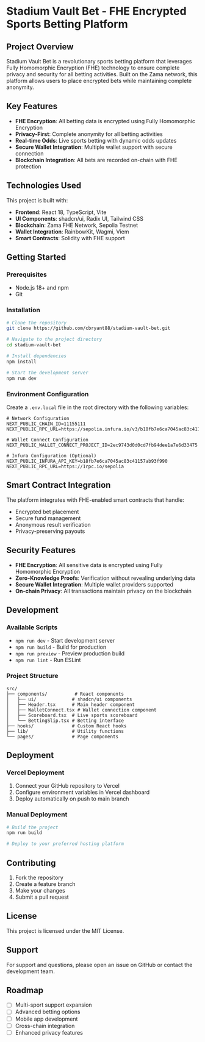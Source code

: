# Stadium Vault Bet - FHE Encrypted Sports Betting Platform

## Project Overview

Stadium Vault Bet is a revolutionary sports betting platform that leverages Fully Homomorphic Encryption (FHE) technology to ensure complete privacy and security for all betting activities. Built on the Zama network, this platform allows users to place encrypted bets while maintaining complete anonymity.

## Key Features

- **FHE Encryption**: All betting data is encrypted using Fully Homomorphic Encryption
- **Privacy-First**: Complete anonymity for all betting activities
- **Real-time Odds**: Live sports betting with dynamic odds updates
- **Secure Wallet Integration**: Multiple wallet support with secure connection
- **Blockchain Integration**: All bets are recorded on-chain with FHE protection

## Technologies Used

This project is built with:

- **Frontend**: React 18, TypeScript, Vite
- **UI Components**: shadcn/ui, Radix UI, Tailwind CSS
- **Blockchain**: Zama FHE Network, Sepolia Testnet
- **Wallet Integration**: RainbowKit, Wagmi, Viem
- **Smart Contracts**: Solidity with FHE support

## Getting Started

### Prerequisites

- Node.js 18+ and npm
- Git

### Installation

```bash
# Clone the repository
git clone https://github.com/cbryant88/stadium-vault-bet.git

# Navigate to the project directory
cd stadium-vault-bet

# Install dependencies
npm install

# Start the development server
npm run dev
```

### Environment Configuration

Create a `.env.local` file in the root directory with the following variables:

```env
# Network Configuration
NEXT_PUBLIC_CHAIN_ID=11155111
NEXT_PUBLIC_RPC_URL=https://sepolia.infura.io/v3/b18fb7e6ca7045ac83c41157ab93f990

# Wallet Connect Configuration
NEXT_PUBLIC_WALLET_CONNECT_PROJECT_ID=2ec9743d0d0cd7fb94dee1a7e6d33475

# Infura Configuration (Optional)
NEXT_PUBLIC_INFURA_API_KEY=b18fb7e6ca7045ac83c41157ab93f990
NEXT_PUBLIC_RPC_URL=https://1rpc.io/sepolia
```

## Smart Contract Integration

The platform integrates with FHE-enabled smart contracts that handle:

- Encrypted bet placement
- Secure fund management
- Anonymous result verification
- Privacy-preserving payouts

## Security Features

- **FHE Encryption**: All sensitive data is encrypted using Fully Homomorphic Encryption
- **Zero-Knowledge Proofs**: Verification without revealing underlying data
- **Secure Wallet Integration**: Multiple wallet providers supported
- **On-chain Privacy**: All transactions maintain privacy on the blockchain

## Development

### Available Scripts

- `npm run dev` - Start development server
- `npm run build` - Build for production
- `npm run preview` - Preview production build
- `npm run lint` - Run ESLint

### Project Structure

```
src/
├── components/          # React components
│   ├── ui/             # shadcn/ui components
│   ├── Header.tsx      # Main header component
│   ├── WalletConnect.tsx # Wallet connection component
│   ├── Scoreboard.tsx  # Live sports scoreboard
│   └── BettingSlip.tsx # Betting interface
├── hooks/              # Custom React hooks
├── lib/                # Utility functions
└── pages/              # Page components
```

## Deployment

### Vercel Deployment

1. Connect your GitHub repository to Vercel
2. Configure environment variables in Vercel dashboard
3. Deploy automatically on push to main branch

### Manual Deployment

```bash
# Build the project
npm run build

# Deploy to your preferred hosting platform
```

## Contributing

1. Fork the repository
2. Create a feature branch
3. Make your changes
4. Submit a pull request

## License

This project is licensed under the MIT License.

## Support

For support and questions, please open an issue on GitHub or contact the development team.

## Roadmap

- [ ] Multi-sport support expansion
- [ ] Advanced betting options
- [ ] Mobile app development
- [ ] Cross-chain integration
- [ ] Enhanced privacy features